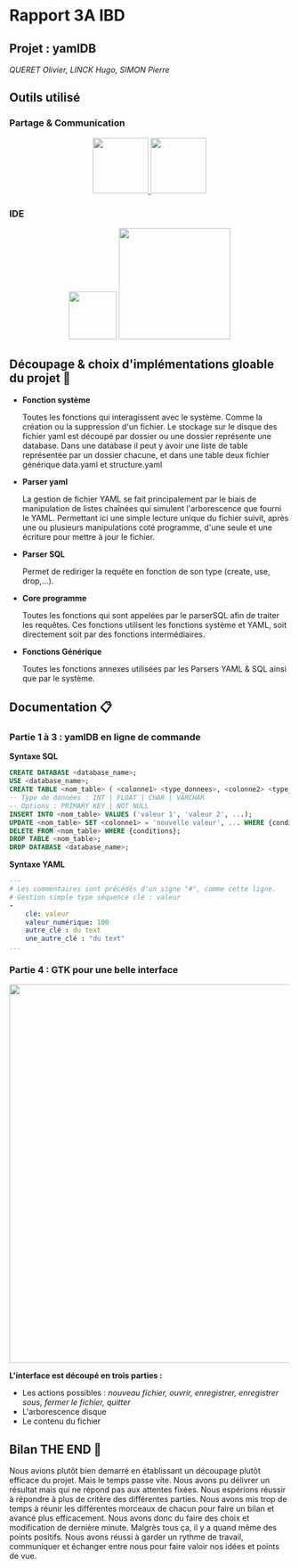 # Rapport 3A IBD
## Projet   : yamlDB
*QUERET Olivier, LINCK Hugo, SIMON Pierre*
## Outils utilisé
### Partage & Communication
<p align="center">
    <a href="https://github.com/rypall/yamlDataBase/tree/part4/gtk">
        <img src="https://image.flaticon.com/icons/png/512/25/25231.png" width="100" height="auto"/>
    </a>
    <img src="https://pbs.twimg.com/media/DCEe9aPXYAA4joh.png" width="100" height="auto"/>
</p>

### IDE
<p align="center">
    <img src="https://confluence.jetbrains.com/download/attachments/54342479/CLION?version=3&modificationDate=1449748289000&api=v2" width="86" height="auto"/>
    <img src="https://i.imgur.com/FrSvn5s.png" width="200" height="auto"/>
</p>

## Découpage & choix d'implémentations gloable du projet :rocket:
* __Fonction système__

   Toutes les fonctions qui interagissent avec le système. Comme la création ou la suppression d'un fichier.
   Le stockage sur le disque des fichier yaml est découpé par dossier ou une dossier représente une database. Dans une database il peut y avoir une liste de table représentée par un dossier chacune, et dans une table deux fichier générique data.yaml et structure.yaml
* __Parser yaml__

   La gestion de fichier YAML se fait principalement par le biais de manipulation de listes chaînées qui simulent l'arborescence que fourni le YAML. Permettant ici une simple lecture unique du fichier suivit, après une ou plusieurs manipulations coté programme, d'une seule et une écriture pour mettre à jour le fichier.
* __Parser SQL__

   Permet de rediriger la requête en fonction de son type (create, use, drop,...).
* __Core programme__

   Toutes les fonctions qui sont appelées par le parserSQL afin de traiter les requêtes. Ces fonctions utilisent les fonctions système et YAML, soit directement soit par des fonctions intermédiaires.
* __Fonctions Générique__

   Toutes les fonctions annexes utilisées par les Parsers YAML & SQL ainsi que par le système.
## Documentation :clipboard: 
### Partie 1 à 3 : yamlDB en ligne de commande
__Syntaxe SQL__
```SQL
CREATE DATABASE <database_name>;
USE <database_name>;
CREATE TABLE <nom_table> ( <colonne1> <type_donnees>, <colonne2> <type_donnees>, ... );
-- Type de données : INT | FLOAT | CHAR | VARCHAR
-- Options : PRIMARY KEY | NOT NULL
INSERT INTO <nom_table> VALUES ('valeur 1', 'valeur 2', ...);
UPDATE <nom_table> SET <colonne1> = 'nouvelle valeur', ... WHERE {conditions};
DELETE FROM <nom_table> WHERE {conditions};
DROP TABLE <nom_table>;
DROP DATABASE <database_name>;
```
__Syntaxe YAML__
```YAML
---
# Les commentaires sont précédés d'un signe "#", comme cette ligne.
# Gestion simple type séquence clé : valeur
-
    clé: valeur
    valeur_numérique: 100
    autre_clé : du text
    une_autre_clé : "du text"
...
```
### Partie 4 : GTK pour une belle interface
<p align="center">
    <img src="https://i.imgur.com/tB0hYxE.png" width="680" height="auto"/>
</p>

__L'interface est découpé en trois parties :__
* Les actions possibles : *nouveau fichier, ouvrir, enregistrer, enregistrer sous, fermer le fichier, quitter*
* L'arborescence disque
* Le contenu du fichier
## Bilan THE END :calendar: 
Nous avions plutôt bien demarré en établissant un découpage plutôt efficace du projet. Mais le temps passe vite.
Nous avons pu délivrer un résultat mais qui ne répond pas aux attentes fixées.
Nous espérions réussir à répondre à plus de critère des différentes parties. Nous avons mis trop de temps à réunir les différentes morceaux de chacun pour faire un bilan et avancé plus efficacement. Nous avons donc du faire des choix et modification de dernière minute.
Malgrès tous ça, il y a quand même des points positifs. Nous avons réussi à garder un rythme de travail, communiquer et échanger entre nous pour faire valoir nos idées et points de vue.
